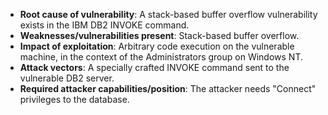 - **Root cause of vulnerability**: A stack-based buffer overflow vulnerability exists in the IBM DB2 INVOKE command.
- **Weaknesses/vulnerabilities present**: Stack-based buffer overflow.
- **Impact of exploitation**: Arbitrary code execution on the vulnerable machine, in the context of the Administrators group on Windows NT.
- **Attack vectors**: A specially crafted INVOKE command sent to the vulnerable DB2 server.
- **Required attacker capabilities/position**: The attacker needs "Connect" privileges to the database.